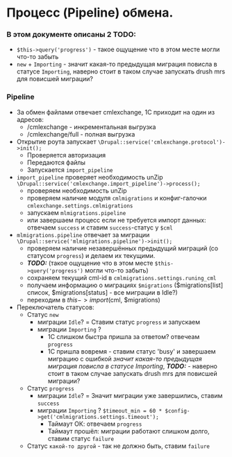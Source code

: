 # Процесс (Pipeline) обмена.

### В этом документе описаны 2 TODO:
* `$this->query('progress')` - такое ощущение что в этом месте могли что-то забыть
* `new` + `Importing` - значит какая-то предыдущая миграция повисла в статусе `Importing`, наверно стоит в таком случае запускать drush mrs для повисшей миграции?

### Pipeline
* За обмен файлами отвечает cmlexchange, 1С приходит на один из адресов:
  - /cmlexchange - инкрементальная выгрузка
  - /cmlexchange/full - полная выгрузка 
* Открытие роута запускает `\Drupal::service('cmlexchange.protocol')->init();`
  - Проверяется авторизация
  - Передаются файлы
  - Запускается `import_pipeline`
* `import_pipeline` проверяет необходимость unZip `\Drupal::service('cmlexchange.import_pipeline')->process();`
  - проверяем необходимость unZip
  - проверяем наличие модуля `cmlmigrations` и конфиг-галочки `cmlexchange.settings.cmlmigrations`
  - запускаем `mlmigrations.pipeline`
  - или завершаем процесс если не требуется импорт данных: отвечаем `success` и ставим `success`-статус у `$cml`
* `mlmigrations.pipeline` отвечает за миграции `\Drupal::service('mlmigrations.pipeline')->init();`
  - проверяем наличие незавершённых предыдущий миграций (со статусом `progress`) и делаем их текущими.
  - ***TODO:*** (такое ощущение что в этом месте  `$this->query('progress')` могли что-то забыть)
  - сохраняем текущий cml-id в `cmlmigrations.settings.runing_cml`
  - получаем информацию о миграциях `$migrations` ($migrations[list] список, $migrations[status] - все миграции в Idle?)
  - переходим в $this->import($cml, $migrations)
* Переключатель статусов:
  - Статус `new`
    - миграции `Idle`? = Ставим статус `progress` и запускаем 
    - миграции `Importing` ?
       - 1C слишком быстра пришла за ответом? отвечеам `progress`
       - 1С пришла вовремя - ставим статус 'busy' и завершаем миграцию с ошибкой *значит какая-то предыдущая миграция повисла в статусе Importing*, ***TODO:*** - наверно стоит в таком случае запускать drush mrs для повисшей миграции?
  - Статус `progress`
      - миграции `Idle`? = Значит миграции уже завершились, ставим `success`
      - миграции `Importing` ? `$timeout_min = 60 * $config->get('cmlmigrations.settings.timeout');`
        - Таймаут ОК: отвечаем `progress`
        - Таймаут прошёл: миграции работают слишком долго, ставим статус `failure` 
  - Статус `какой-то другой` - так не должно быть, ставим `failure`
